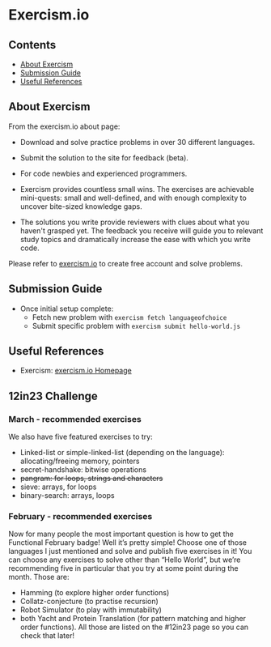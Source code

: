 # Exercism.io #

## Contents ##
* [About Exercism](#about-exercism)
* [Submission Guide](#submission-guide)
* [Useful References](#useful-references)


## About Exercism ##
From the exercism.io about page:
* Download and solve practice problems in over 30 different languages.
* Submit the solution to the site for feedback (beta).
* For code newbies and experienced programmers.

* Exercism provides countless small wins. The exercises are achievable mini-quests: small and well-defined, and with enough complexity to uncover bite-sized knowledge gaps.
* The solutions you write provide reviewers with clues about what you haven't grasped yet. The feedback you receive will guide you to relevant study topics and dramatically increase the ease with which you write code.

Please refer to [exercism.io](http://exercism.io/) to create free account and solve problems.


## Submission Guide ##
* Once initial setup complete:
  * Fetch new problem with `exercism fetch languageofchoice`
  * Submit specific problem with `exercism submit hello-world.js`


## Useful References ##
* Exercism: [exercism.io Homepage](http://exercism.io/)

## 12in23 Challenge
### March - recommended exercises
We also have five featured exercises to try:
* Linked-list or simple-linked-list (depending on the language): allocating/freeing memory, pointers
* secret-handshake: bitwise operations
* ~~pangram: for loops, strings and characters~~
* sieve: arrays, for loops
* binary-search: arrays, loops

### February - recommended exercises
Now for many people the most important question is how to get the Functional February badge! Well it’s pretty simple! Choose one of those languages I just mentioned and solve and publish five exercises in it! You can choose any exercises to solve other than “Hello World”, but we’re recommending five in particular that you try at some point during the month. Those are:
* Hamming (to explore higher order functions)
* Collatz-conjecture (to practise recursion)
* Robot Simulator (to play with immutability)
* both Yacht and Protein Translation (for pattern matching and higher order functions).
All those are listed on the #12in23 page so you can check that later!
